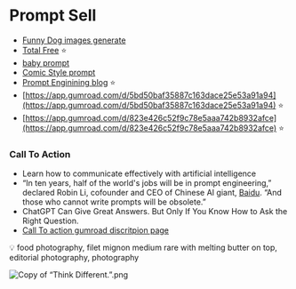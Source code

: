 # Prompt Sell

- [Funny Dog images generate](https://prompt4me.com/prompt/animals-with-casual-clothes/)
- [Total Free](https://chatx.ai/marketplace/midjourney/midjourney-double-exposure-photography-prompt/) ⭐
- [baby prompt](https://promptrr.io/product/midjourney-prompt-baby-characters/)
- [Comic Style prompt](https://promptbase.com/prompt/loves-5)
- [Prompt Enginining blog](https://lilianweng.github.io/posts/2023-03-15-prompt-engineering/?source=post_page-----eeec904bad13--------------------------------)  ⭐
- [https://app.gumroad.com/d/5bd50baf35887c163dace25e53a91a94](https://app.gumroad.com/d/5bd50baf35887c163dace25e53a91a94) ⭐
- [https://app.gumroad.com/d/823e426c52f9c78e5aaa742b8932afce](https://app.gumroad.com/d/823e426c52f9c78e5aaa742b8932afce)    ⭐

### Call To Action

- Learn how to communicate effectively with artificial intelligence
- “In ten years, half of the world's jobs will be in prompt engineering,” 
declared Robin Li, cofounder and CEO of Chinese AI giant, [Baidu](https://www.baidu.com/). “And those who cannot write prompts will be obsolete.”
- ChatGPT Can Give Great Answers. But Only If You Know How to Ask the Right Question.
- [Call To action gumroad discritpion page](https://fka.gumroad.com/l/how-to-make-money-with-chatgpt)

<aside>
💡 food photography, filet mignon medium rare with melting butter on top, editorial photography, photography

</aside>

![Copy of “Think Different.”.png](Prompt%20Sell%204b05ab30e5c34746ab2a9ad67b3e5339/Copy_of_Think_Different..png)
